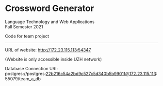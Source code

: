 
# Crossword Generator

Language Technology and Web Applications  
Fall Semester 2021

Code for team project

---

URL of website: http://172.23.115.113:54347

(Website is only accessible inside UZH network)

Database Connection URI: postgres://postgres:22b216c54a2bd9c527c5d340b5b9901f@172.23.115.113:55079/team_a_db